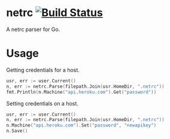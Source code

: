 # netrc [![Build Status](https://travis-ci.org/dickeyxxx/netrc.svg?branch=master)](https://travis-ci.org/dickeyxxx/netrc)

A netrc parser for Go.

# Usage

Getting credentials for a host.

```go
usr, err := user.Current()
n, err := netrc.Parse(filepath.Join(usr.HomeDir, ".netrc"))
fmt.Println(n.Machine("api.heroku.com").Get("password"))
```

Setting credentials on a host.

```go
usr, err := user.Current()
n, err := netrc.Parse(filepath.Join(usr.HomeDir, ".netrc"))
n.Machine("api.heroku.com").Set("password", "newapikey")
n.Save()
```
